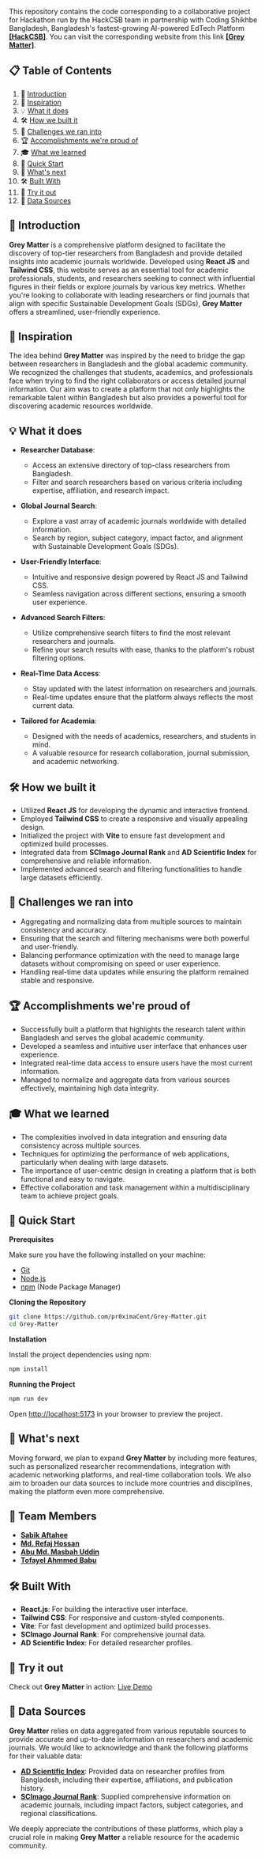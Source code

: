 This repository contains the code corresponding to a collaborative project for Hackathon run by the HackCSB team in partnership with Coding Shikhbe Bangladesh, Bangladesh's fastest-growing AI-powered EdTech Platform <a href="https://hackcsb.devpost.com/?ref_content=default&ref_feature=challenge&ref_medium=portfolio" target="_blank"><b>[HackCSB]</b></a>. You can visit the corresponding website from this link <a href="https://grey-matter-omega.vercel.app/" target="_blank"><b>[Grey Matter]</b></a>.

## 📋 <a name="table">Table of Contents</a>

1. 🤖 [Introduction](#introduction)
2. 🎨 [Inspiration](#inspiration)
3. 💡 [What it does](#features)
4. 🛠️ [How we built it](#tech)
5. 🚧 [Challenges we ran into](#challenges)
6. 🏆 [Accomplishments we're proud of](#accomplishments)
7. 🎓 [What we learned](#learn)
8. 🤸 [Quick Start](#quick-start)
9. 🔮 [What's next](#next)
10. 🛠️ [Built With](#built-with)
11. 🚀 [Try it out](#try)
12. 🔗 [Data Sources](#data-sources)

## <a name="introduction">🤖 Introduction</a>

**Grey Matter** is a comprehensive platform designed to facilitate the discovery of top-tier researchers from Bangladesh and provide detailed insights into academic journals worldwide. Developed using **React JS** and **Tailwind CSS**, this website serves as an essential tool for academic professionals, students, and researchers seeking to connect with influential figures in their fields or explore journals by various key metrics. Whether you're looking to collaborate with leading researchers or find journals that align with specific Sustainable Development Goals (SDGs), **Grey Matter** offers a streamlined, user-friendly experience.

## <a name="inspiration">🎨 Inspiration</a>

The idea behind **Grey Matter** was inspired by the need to bridge the gap between researchers in Bangladesh and the global academic community. We recognized the challenges that students, academics, and professionals face when trying to find the right collaborators or access detailed journal information. Our aim was to create a platform that not only highlights the remarkable talent within Bangladesh but also provides a powerful tool for discovering academic resources worldwide.

## <a name="features">💡 What it does</a>

- **Researcher Database**: 
  - Access an extensive directory of top-class researchers from Bangladesh.
  - Filter and search researchers based on various criteria including expertise, affiliation, and research impact.

- **Global Journal Search**: 
  - Explore a vast array of academic journals worldwide with detailed information.
  - Search by region, subject category, impact factor, and alignment with Sustainable Development Goals (SDGs).

- **User-Friendly Interface**: 
  - Intuitive and responsive design powered by React JS and Tailwind CSS.
  - Seamless navigation across different sections, ensuring a smooth user experience.

- **Advanced Search Filters**: 
  - Utilize comprehensive search filters to find the most relevant researchers and journals.
  - Refine your search results with ease, thanks to the platform's robust filtering options.

- **Real-Time Data Access**: 
  - Stay updated with the latest information on researchers and journals.
  - Real-time updates ensure that the platform always reflects the most current data.

- **Tailored for Academia**: 
  - Designed with the needs of academics, researchers, and students in mind.
  - A valuable resource for research collaboration, journal submission, and academic networking.

## <a name="tech">🛠️ How we built it</a>

- Utilized **React JS** for developing the dynamic and interactive frontend.
- Employed **Tailwind CSS** to create a responsive and visually appealing design.
- Initialized the project with **Vite** to ensure fast development and optimized build processes.
- Integrated data from **SCImago Journal Rank** and **AD Scientific Index** for comprehensive and reliable information.
- Implemented advanced search and filtering functionalities to handle large datasets efficiently.

## <a name="challenges">🚧 Challenges we ran into</a>

- Aggregating and normalizing data from multiple sources to maintain consistency and accuracy.
- Ensuring that the search and filtering mechanisms were both powerful and user-friendly.
- Balancing performance optimization with the need to manage large datasets without compromising on speed or user experience.
- Handling real-time data updates while ensuring the platform remained stable and responsive.

## <a name="accomplishments">🏆 Accomplishments we're proud of</a>

- Successfully built a platform that highlights the research talent within Bangladesh and serves the global academic community.
- Developed a seamless and intuitive user interface that enhances user experience.
- Integrated real-time data access to ensure users have the most current information.
- Managed to normalize and aggregate data from various sources effectively, maintaining high data integrity.

## <a name="learn">🎓 What we learned</a>

- The complexities involved in data integration and ensuring data consistency across multiple sources.
- Techniques for optimizing the performance of web applications, particularly when dealing with large datasets.
- The importance of user-centric design in creating a platform that is both functional and easy to navigate.
- Effective collaboration and task management within a multidisciplinary team to achieve project goals.

## <a name="quick-start">🤸 Quick Start</a>

**Prerequisites**

Make sure you have the following installed on your machine:

- [Git](https://git-scm.com/)
- [Node.js](https://nodejs.org/en)
- [npm](https://www.npmjs.com/) (Node Package Manager)

**Cloning the Repository**

```bash
git clone https://github.com/pr0ximaCent/Grey-Matter.git
cd Grey-Matter
```

**Installation**

Install the project dependencies using npm:

```bash
npm install
```

**Running the Project**

```bash
npm run dev
```

Open [http://localhost:5173](http://localhost:5173) in your browser to preview the project.

## <a name="next">🔮 What's next</a>

Moving forward, we plan to expand **Grey Matter** by including more features, such as personalized researcher recommendations, integration with academic networking platforms, and real-time collaboration tools. We also aim to broaden our data sources to include more countries and disciplines, making the platform even more comprehensive.

## <a name="team-members">👥 Team Members</a>

- **[Sabik Aftahee]([https://github.com/YourGitHubUsername](https://github.com/pr0ximaCent))**
- **[Md. Refaj Hossan]([https://github.com/TeamMember2GitHubUsername](https://github.com/RJ-Hossan))**
- **[Abu Md. Masbah Uddin]([https://github.com/TeamMember3GitHubUsername](https://github.com/ma5bah))**
- **[Tofayel Ahmmed Babu]([https://github.com/TeamMember4GitHubUsername](https://github.com/5pace4))**

## <a name="built-with">🛠️ Built With</a>

- **React.js**: For building the interactive user interface.
- **Tailwind CSS**: For responsive and custom-styled components.
- **Vite**: For fast development and optimized build processes.
- **SCImago Journal Rank**: For comprehensive journal data.
- **AD Scientific Index**: For detailed researcher profiles.

## <a name="try">🚀 Try it out</a>

Check out **Grey Matter** in action: [Live Demo](http://your-demo-link.com)


## <a name="data-sources">🔗 Data Sources</a>

**Grey Matter** relies on data aggregated from various reputable sources to provide accurate and up-to-date information on researchers and academic journals. We would like to acknowledge and thank the following platforms for their valuable data:

- **[AD Scientific Index](https://www.adscientificindex.com/?country_code=bd)**: Provided data on researcher profiles from Bangladesh, including their expertise, affiliations, and publication history.
- **[SCImago Journal Rank](https://www.scimagojr.com/journalrank.php)**: Supplied comprehensive information on academic journals, including impact factors, subject categories, and regional classifications.
  
We deeply appreciate the contributions of these platforms, which play a crucial role in making **Grey Matter** a reliable resource for the academic community.
